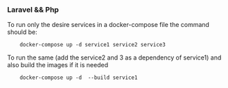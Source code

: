 ### Laravel && Php


To run only the desire services in a docker-compose file the command should be:


```
    docker-compose up -d service1 service2 service3
```

To run the same (add the service2 and 3 as a dependency of service1) and also build the images if it is needed 

```
    docker-compose up -d  --build service1 
```